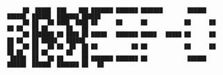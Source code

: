 
```

     ██  █████  ███    ███ ███████ ███████ ███████        ██████  ██████  ██████  ███████ ██████  
     ██ ██   ██ ████  ████ ██      ██      ██            ██      ██    ██ ██   ██ ██      ██   ██ 
     ██ ███████ ██ ████ ██ █████   ███████ █████   █████ ██      ██    ██ ██   ██ █████   ██████  
██   ██ ██   ██ ██  ██  ██ ██           ██ ██            ██      ██    ██ ██   ██ ██      ██   ██ 
 █████  ██   ██ ██      ██ ███████ ███████ ██             ██████  ██████  ██████  ███████ ██   ██ 
                                                                                                  
                                                                                                  
```


<!---
jamesf-coder/jamesf-coder is a ✨ special ✨ repository because its `README.md` (this file) appears on your GitHub profile.
You can click the Preview link to take a look at your changes.
--->
